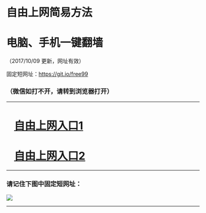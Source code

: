 ﻿# 自由上网简易方法

# 电脑、手机一键翻墙

（2017/10/09 更新，网址有效）

固定短网址：https://git.io/free99

### （微信如打不开，请转到浏览器打开）


***





# &nbsp;&nbsp; <a href="http://ft148258432.fwq-tz-1001.info/fwqtz01.html?t=100900131137 " target="_blank">自由上网入口1</a>
# &nbsp;&nbsp; <a href="http://ft2324613278.fwq-tz-1002.info/fwqtz02.html?t=100900116928 " target="_blank">自由上网入口2</a>
***

### 请记住下图中固定短网址：

<img src="https://s3-us-west-2.amazonaws.com/fwq-1001/yjfq-20170905okok.png" /> 


***


